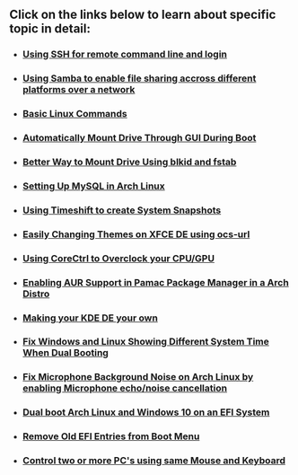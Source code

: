 ## Click on the links below to learn about specific topic in detail:
- ### [Using SSH for remote command line and login](https://github.com/WilcyWilson/Linux-Study/blob/master/SSH#readme) 
- ### [Using Samba to enable file sharing accross different platforms over a network](https://github.com/WilcyWilson/Linux-Study/blob/master/Samba#readme) 
- ### [Basic Linux Commands](https://github.com/WilcyWilson/Linux-Study/blob/master/BasicLinuxCommands#readme) 
- ### [Automatically Mount Drive Through GUI During Boot](https://github.com/WilcyWilson/Linux-Study/blob/master/AutomaticallyMountYourDrivesDuringBootThroughGUI#readme) 
- ### [Better Way to Mount Drive Using blkid and fstab](https://github.com/WilcyWilson/Linux-Tips/tree/master/BetterWayToMountDrive#readme) 
- ### [Setting Up MySQL in Arch Linux](https://github.com/WilcyWilson/Linux-Tips/tree/master/SettingUpMySqlInArchLinux#readme) 
- ### [Using Timeshift to create System Snapshots](https://github.com/WilcyWilson/Linux-Tips/tree/master/UsingTimeshift#readme) 
- ### [Easily Changing Themes on XFCE DE using ocs-url](https://github.com/WilcyWilson/Linux-Tips/tree/master/XfceThemeUsingOcs#readme) 
- ### [Using CoreCtrl to Overclock your CPU/GPU](https://github.com/WilcyWilson/Linux-Tips/tree/master/CoreCtrl#readme) 
- ### [Enabling AUR Support in Pamac Package Manager in a Arch Distro](https://github.com/WilcyWilson/Linux-Tips/tree/master/EnableAURSupport#readme) 
- ### [Making your KDE DE your own](https://github.com/WilcyWilson/Linux-Tips/tree/master/KDEPlasmaThemes#readme) 
- ### [Fix Windows and Linux Showing Different System Time When Dual Booting](https://github.com/WilcyWilson/Linux-Tips/tree/master/TimeDateDualBoot#readme) 
- ### [Fix Microphone Background Noise on Arch Linux by enabling Microphone echo/noise cancellation](https://github.com/WilcyWilson/Linux-Tips/tree/master/FixMicrophoneNoise#readme) 
- ### [Dual boot Arch Linux and Windows 10 on an EFI System](https://github.com/WilcyWilson/Linux-Tips/tree/master/DualBootEFI#readme) 
- ### [Remove Old EFI Entries from Boot Menu](https://github.com/WilcyWilson/Linux-Tips/tree/master/RemoveOldEFI#readme) 
- ### [Control two or more PC's using same Mouse and Keyboard](https://github.com/WilcyWilson/Linux-Tips/tree/master/UseSameMandK#readme)